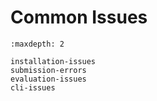 # Common Issues

```{toctree}
:maxdepth: 2

installation-issues
submission-errors
evaluation-issues
cli-issues